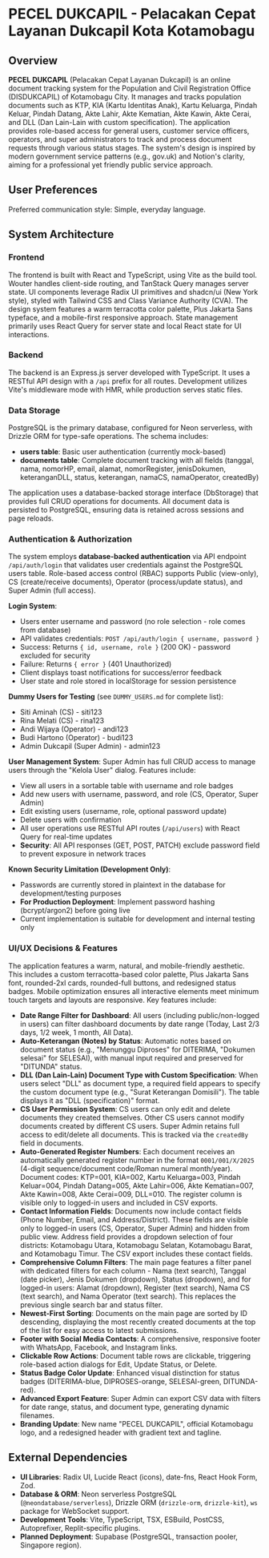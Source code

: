 # PECEL DUKCAPIL - Pelacakan Cepat Layanan Dukcapil Kota Kotamobagu

## Overview

**PECEL DUKCAPIL** (Pelacakan Cepat Layanan Dukcapil) is an online document tracking system for the Population and Civil Registration Office (DISDUKCAPIL) of Kotamobagu City. It manages and tracks population documents such as KTP, KIA (Kartu Identitas Anak), Kartu Keluarga, Pindah Keluar, Pindah Datang, Akte Lahir, Akte Kematian, Akte Kawin, Akte Cerai, and DLL (Dan Lain-Lain with custom specification). The application provides role-based access for general users, customer service officers, operators, and super administrators to track and process document requests through various status stages. The system's design is inspired by modern government service patterns (e.g., gov.uk) and Notion's clarity, aiming for a professional yet friendly public service approach.

## User Preferences

Preferred communication style: Simple, everyday language.

## System Architecture

### Frontend

The frontend is built with React and TypeScript, using Vite as the build tool. Wouter handles client-side routing, and TanStack Query manages server state. UI components leverage Radix UI primitives and shadcn/ui (New York style), styled with Tailwind CSS and Class Variance Authority (CVA). The design system features a warm terracotta color palette, Plus Jakarta Sans typeface, and a mobile-first responsive approach. State management primarily uses React Query for server state and local React state for UI interactions.

### Backend

The backend is an Express.js server developed with TypeScript. It uses a RESTful API design with a `/api` prefix for all routes. Development utilizes Vite's middleware mode with HMR, while production serves static files.

### Data Storage

PostgreSQL is the primary database, configured for Neon serverless, with Drizzle ORM for type-safe operations. The schema includes:
- **users table**: Basic user authentication (currently mock-based)
- **documents table**: Complete document tracking with all fields (tanggal, nama, nomorHP, email, alamat, nomorRegister, jenisDokumen, keteranganDLL, status, keterangan, namaCS, namaOperator, createdBy)

The application uses a database-backed storage interface (DbStorage) that provides full CRUD operations for documents. All document data is persisted to PostgreSQL, ensuring data is retained across sessions and page reloads.

### Authentication & Authorization

The system employs **database-backed authentication** via API endpoint `/api/auth/login` that validates user credentials against the PostgreSQL users table. Role-based access control (RBAC) supports Public (view-only), CS (create/receive documents), Operator (process/update status), and Super Admin (full access).

**Login System**:
- Users enter username and password (no role selection - role comes from database)
- API validates credentials: `POST /api/auth/login { username, password }`
- Success: Returns `{ id, username, role }` (200 OK) - password excluded for security
- Failure: Returns `{ error }` (401 Unauthorized)
- Client displays toast notifications for success/error feedback
- User state and role stored in localStorage for session persistence

**Dummy Users for Testing** (see `DUMMY_USERS.md` for complete list):
- Siti Aminah (CS) - siti123
- Rina Melati (CS) - rina123
- Andi Wijaya (Operator) - andi123
- Budi Hartono (Operator) - budi123
- Admin Dukcapil (Super Admin) - admin123

**User Management System**: Super Admin has full CRUD access to manage users through the "Kelola User" dialog. Features include:
- View all users in a sortable table with username and role badges
- Add new users with username, password, and role (CS, Operator, Super Admin)
- Edit existing users (username, role, optional password update)
- Delete users with confirmation
- All user operations use RESTful API routes (`/api/users`) with React Query for real-time updates
- **Security**: All API responses (GET, POST, PATCH) exclude password field to prevent exposure in network traces

**Known Security Limitation (Development Only)**:
- Passwords are currently stored in plaintext in the database for development/testing purposes
- **For Production Deployment**: Implement password hashing (bcrypt/argon2) before going live
- Current implementation is suitable for development and internal testing only

### UI/UX Decisions & Features

The application features a warm, natural, and mobile-friendly aesthetic. This includes a custom terracotta-based color palette, Plus Jakarta Sans font, rounded-2xl cards, rounded-full buttons, and redesigned status badges. Mobile optimization ensures all interactive elements meet minimum touch targets and layouts are responsive. Key features include:

-   **Date Range Filter for Dashboard**: All users (including public/non-logged in users) can filter dashboard documents by date range (Today, Last 2/3 days, 1/2 week, 1 month, All Data).
-   **Auto-Keterangan (Notes) by Status**: Automatic notes based on document status (e.g., "Menunggu Diproses" for DITERIMA, "Dokumen selesai" for SELESAI), with manual input required and preserved for "DITUNDA" status.
-   **DLL (Dan Lain-Lain) Document Type with Custom Specification**: When users select "DLL" as document type, a required field appears to specify the custom document type (e.g., "Surat Keterangan Domisili"). The table displays it as "DLL (specification)" format.
-   **CS User Permission System**: CS users can only edit and delete documents they created themselves. Other CS users cannot modify documents created by different CS users. Super Admin retains full access to edit/delete all documents. This is tracked via the `createdBy` field in documents.
-   **Auto-Generated Register Numbers**: Each document receives an automatically generated register number in the format `0001/001/X/2025` (4-digit sequence/document code/Roman numeral month/year). Document codes: KTP=001, KIA=002, Kartu Keluarga=003, Pindah Keluar=004, Pindah Datang=005, Akte Lahir=006, Akte Kematian=007, Akte Kawin=008, Akte Cerai=009, DLL=010. The register column is visible only to logged-in users and included in CSV exports.
-   **Contact Information Fields**: Documents now include contact fields (Phone Number, Email, and Address/District). These fields are visible only to logged-in users (CS, Operator, Super Admin) and hidden from public view. Address field provides a dropdown selection of four districts: Kotamobagu Utara, Kotamobagu Selatan, Kotamobagu Barat, and Kotamobagu Timur. The CSV export includes these contact fields.
-   **Comprehensive Column Filters**: The main page features a filter panel with dedicated filters for each column - Nama (text search), Tanggal (date picker), Jenis Dokumen (dropdown), Status (dropdown), and for logged-in users: Alamat (dropdown), Register (text search), Nama CS (text search), and Nama Operator (text search). This replaces the previous single search bar and status filter.
-   **Newest-First Sorting**: Documents on the main page are sorted by ID descending, displaying the most recently created documents at the top of the list for easy access to latest submissions.
-   **Footer with Social Media Contacts**: A comprehensive, responsive footer with WhatsApp, Facebook, and Instagram links.
-   **Clickable Row Actions**: Document table rows are clickable, triggering role-based action dialogs for Edit, Update Status, or Delete.
-   **Status Badge Color Update**: Enhanced visual distinction for status badges (DITERIMA-blue, DIPROSES-orange, SELESAI-green, DITUNDA-red).
-   **Advanced Export Feature**: Super Admin can export CSV data with filters for date range, status, and document type, generating dynamic filenames.
-   **Branding Update**: New name "PECEL DUKCAPIL", official Kotamobagu logo, and a redesigned header with gradient text and tagline.

## External Dependencies

-   **UI Libraries**: Radix UI, Lucide React (icons), date-fns, React Hook Form, Zod.
-   **Database & ORM**: Neon serverless PostgreSQL (`@neondatabase/serverless`), Drizzle ORM (`drizzle-orm`, `drizzle-kit`), `ws` package for WebSocket support.
-   **Development Tools**: Vite, TypeScript, TSX, ESBuild, PostCSS, Autoprefixer, Replit-specific plugins.
-   **Planned Deployment**: Supabase (PostgreSQL, transaction pooler, Singapore region).